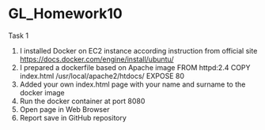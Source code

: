 # GL_Homework10

Task 1
1. I installed Docker on EC2 instance according instruction from official site https://docs.docker.com/engine/install/ubuntu/
2. I prepared a dockerfile based on Apache image
  FROM httpd:2.4
  COPY index.html /usr/local/apache2/htdocs/
  EXPOSE 80
3. Added your own index.html page with your name and surname to the docker image
4. Run the docker container at port 8080
5. Open page in Web Browser
6. Report save in GitHub repository
